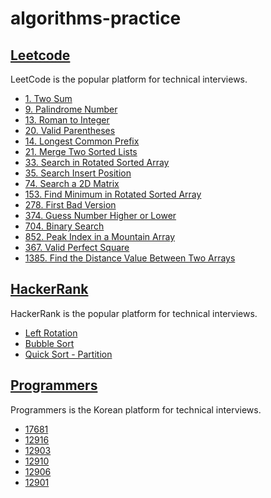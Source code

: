 # algorithms-practice

## [Leetcode](https://leetcode.com/problemset/all/)
LeetCode is the popular platform for technical interviews.
- [1. Two Sum]()
- [9. Palindrome Number]()
- [13. Roman to Integer]()
- [20. Valid Parentheses]()
- [14. Longest Common Prefix]()
- [21. Merge Two Sorted Lists]()
- [33. Search in Rotated Sorted Array](https://github.com/cottonpup/algorithms-practice/blob/main/src/leetcode/search.ts)
- [35. Search Insert Position](https://github.com/cottonpup/algorithms-practice/blob/main/src/leetcode/searchInsert.ts)
- [74. Search a 2D Matrix](https://github.com/cottonpup/algorithms-practice/blob/main/src/leetcode/searchMatrix.ts)
- [153. Find Minimum in Rotated Sorted Array](https://github.com/cottonpup/algorithms-practice/blob/main/src/leetcode/findMinNum.ts)
- [278. First Bad Version](https://github.com/cottonpup/algorithms-practice/blob/main/src/leetcode/solution.ts)
- [374. Guess Number Higher or Lower](https://github.com/cottonpup/algorithms-practice/blob/main/src/leetcode/guessNumber.ts)
- [704. Binary Search](https://github.com/cottonpup/algorithms-practice/blob/main/src/leetcode/search.ts)
- [852. Peak Index in a Mountain Array](https://github.com/cottonpup/algorithms-practice/blob/main/src/leetcode/peakIndexInMountainArray.ts)
- [367. Valid Perfect Square](https://github.com/cottonpup/algorithms-practice/blob/main/src/leetcode/isPerfectSquare.ts)
- [1385. Find the Distance Value Between Two Arrays](https://github.com/cottonpup/algorithms-practice/blob/main/src/leetcode/findTheDistanceValue.ts)

## [HackerRank](https://www.hackerrank.com/dashboard)
HackerRank is the popular platform for technical interviews.
- [Left Rotation](https://github.com/cottonpup/algorithms-practice/blob/main/src/hackerrank/rotLeft.js)
- [Bubble Sort](https://github.com/cottonpup/algorithms-practice/blob/main/src/hackerrank/countSwaps.js)
- [Quick Sort - Partition](https://github.com/cottonpup/algorithms-practice/blob/main/src/hackerrank/quickSort.js)


## [Programmers](https://programmers.co.kr/learn/challenges)
Programmers is the Korean platform for technical interviews.

- [17681](https://github.com/cottonpup/algorithms-practice/blob/main/src/programmers/correspondingBits.js)
- [12916](https://github.com/cottonpup/algorithms-practice/blob/main/src/programmers/countCharacters.js)
- [12903](https://github.com/cottonpup/algorithms-practice/blob/main/src/programmers/middleLetterOfStr.js)
- [12910](https://github.com/cottonpup/algorithms-practice/blob/main/src/programmers/remainingNumberArr.js)
- [12906](https://github.com/cottonpup/algorithms-practice/blob/main/src/programmers/removeDuplicatesFn.js)
- [12901](https://github.com/cottonpup/algorithms-practice/blob/main/src/programmers/getWeekdayOfLeapYear.js)